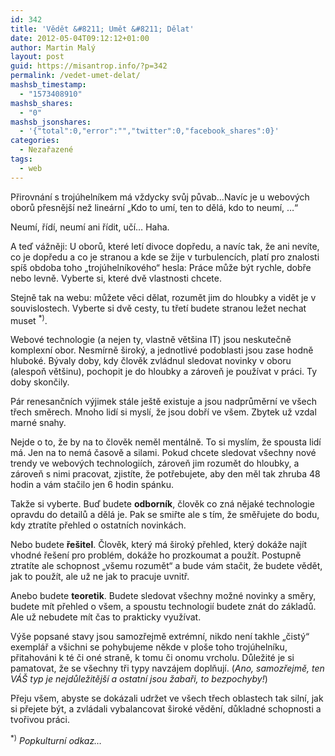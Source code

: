 ```yaml
---
id: 342
title: 'Vědět &#8211; Umět &#8211; Dělat'
date: 2012-05-04T09:12:12+01:00
author: Martin Malý
layout: post
guid: https://misantrop.info/?p=342
permalink: /vedet-umet-delat/
mashsb_timestamp:
  - "1573408910"
mashsb_shares:
  - "0"
mashsb_jsonshares:
  - '{"total":0,"error":"","twitter":0,"facebook_shares":0}'
categories:
  - Nezařazené
tags:
  - web
---
```

Přirovnání s trojúhelníkem má vždycky svůj půvab&#8230;Navíc je u webových oborů přesnější než lineární &#8222;Kdo to umí, ten to dělá, kdo to neumí, &#8230;&#8220;

<!--more-->

Neumí, řídí, neumí ani řídit, učí&#8230; Haha.

A teď vážněji: U oborů, které letí divoce dopředu, a navíc tak, že ani nevíte, co je dopředu a co je stranou a kde se žije v turbulencích, platí pro znalosti spíš obdoba toho &#8222;trojúhelníkového&#8220; hesla: Práce může být rychle, dobře nebo levně. Vyberte si, které dvě vlastnosti chcete.

Stejně tak na webu: můžete věci dělat, rozumět jim do hloubky a vidět je v souvislostech. Vyberte si dvě cesty, tu třetí budete stranou ležet nechat muset <sup>*)</sup>.

Webové technologie (a nejen ty, vlastně většina IT) jsou neskutečně komplexní obor. Nesmírně široký, a jednotlivé podoblasti jsou zase hodně hluboké. Bývaly doby, kdy člověk zvládnul sledovat novinky v oboru (alespoň většinu), pochopit je do hloubky a zároveň je používat v práci. Ty doby skončily.

Pár renesančních výjimek stále ještě existuje a jsou nadprůměrní ve všech třech směrech. Mnoho lidí si myslí, že jsou dobří ve všem. Zbytek už vzdal marné snahy.

Nejde o to, že by na to člověk neměl mentálně. To si myslím, že spousta lidí má. Jen na to nemá časově a silami. Pokud chcete sledovat všechny nové trendy ve webových technologiích, zároveň jim rozumět do hloubky, a zároveň s nimi pracovat, zjistíte, že potřebujete, aby den měl tak zhruba 48 hodin a vám stačilo jen 6 hodin spánku.

Takže si vyberte. Buď budete **odborník**, člověk co zná nějaké technologie opravdu do detailů a dělá je. Pak se smiřte ale s tím, že směřujete do bodu, kdy ztratíte přehled o ostatních novinkách.

Nebo budete **řešitel**. Člověk, který má široký přehled, který dokáže najít vhodné řešení pro problém, dokáže ho prozkoumat a použít. Postupně ztratíte ale schopnost &#8222;všemu rozumět&#8220; a bude vám stačit, že budete vědět, jak to použít, ale už ne jak to pracuje uvnitř.

Anebo budete **teoretik**. Budete sledovat všechny možné novinky a směry, budete mít přehled o všem, a spoustu technologií budete znát do základů. Ale už nebudete mít čas to prakticky využívat.

Výše popsané stavy jsou samozřejmě extrémní, nikdo není takhle &#8222;čistý&#8220; exemplář a všichni se pohybujeme někde v ploše toho trojúhelníku, přitahováni k té či oné straně, k tomu či onomu vrcholu. Důležité je si pamatovat, že se všechny tři typy navzájem doplňují. (_Ano, samozřejmě, ten VÁŠ typ je nejdůležitější a ostatní jsou žabaři, to bezpochyby!_)

Přeju všem, abyste se dokázali udržet ve všech třech oblastech tak silní, jak si přejete být, a zvládali vybalancovat široké vědění, důkladné schopnosti a tvořivou práci.

<sup>*)</sup> _Popkulturní odkaz&#8230;_